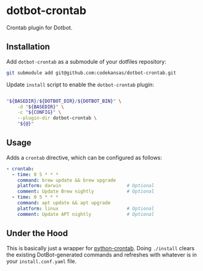 # dotbot-crontab

Crontab plugin for Dotbot.

## Installation

Add `dotbot-crontab` as a submodule of your dotfiles repository:

```bash
git submodule add git@github.com:codekansas/dotbot-crontab.git
```

Update `install` script to enable the `dotbot-crontab` plugin:

```bash

"${BASEDIR}/${DOTBOT_DIR}/${DOTBOT_BIN}" \
    -d "${BASEDIR}" \
    -c "${CONFIG}" \
    --plugin-dir dotbot-crontab \
    "${@}"
```

## Usage

Adds a `crontab` directive, which can be configured as follows:

```yaml
- crontab:
  - time: 0 5 * * *
    command: brew update && brew upgrade
    platform: darwin                        # Optional
    comment: Update Brew nightly            # Optional
  - time: 0 5 * * *
    command: apt update && apt upgrade
    platform: linux                         # Optional
    comment: Update APT nightly             # Optional
```

## Under the Hood

This is basically just a wrapper for [python-crontab][python-crontab]. Doing `./install` clears the existing DotBot-generated commands and refreshes with whatever is in your `install.conf.yaml` file.

[python-crontab]: https://pypi.org/project/python-crontab/
